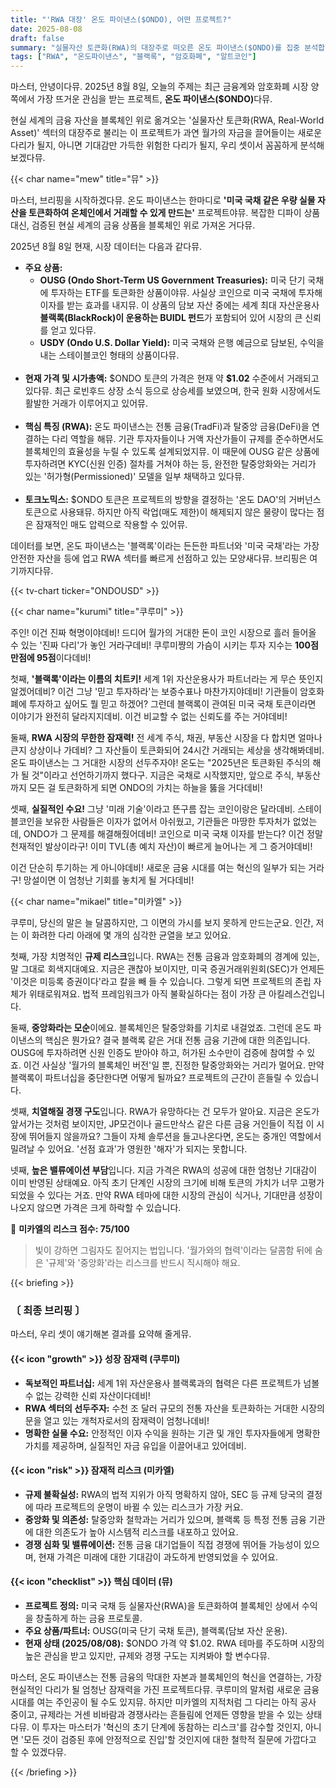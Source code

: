 ```yaml
---
title: "'RWA 대장' 온도 파이낸스($ONDO), 어떤 프로젝트?"
date: 2025-08-08
draft: false
summary: "실물자산 토큰화(RWA)의 대장주로 떠오른 온도 파이낸스($ONDO)를 집중 분석합니다. 블랙록과의 파트너십을 통한 성장 잠재력과 규제 및 중앙화라는 잠재적 리스크 사이에서, 세 명의 캐릭터가 이 새로운 금융 혁신의 명과 암을 놓고 치열한 토론을 벌입니다."
tags: ["RWA", "온도파이낸스", "블랙록", "암호화폐", "알트코인"]
---
```


<p>마스터, 안녕이다뮤. 2025년 8월 8일, 오늘의 주제는 최근 금융계와 암호화폐 시장 양쪽에서 가장 뜨거운 관심을 받는 프로젝트, <strong>온도 파이낸스($ONDO)</strong>다뮤.</p>
<p>현실 세계의 금융 자산을 블록체인 위로 옮겨오는 '실물자산 토큰화(RWA, Real-World Asset)' 섹터의 대장주로 불리는 이 프로젝트가 과연 월가의 자금을 끌어들이는 새로운 다리가 될지, 아니면 기대감만 가득한 위험한 다리가 될지, 우리 셋이서 꼼꼼하게 분석해 보겠다뮤.</p>

{{< char name="mew" title="뮤" >}}
<p>마스터, 브리핑을 시작하겠다뮤. 온도 파이낸스는 한마디로 <strong>'미국 국채 같은 우량 실물 자산을 토큰화하여 온체인에서 거래할 수 있게 만드는'</strong> 프로젝트야뮤. 복잡한 디파이 상품 대신, 검증된 현실 세계의 금융 상품을 블록체인 위로 가져온 거다뮤.</p>
<p>2025년 8월 8일 현재, 시장 데이터는 다음과 같다뮤.</p>
<ul>
<li><strong>주요 상품:</strong>
<ul>
<li><strong>OUSG (Ondo Short-Term US Government Treasuries):</strong> 미국 단기 국채에 투자하는 ETF를 토큰화한 상품이야뮤. 사실상 코인으로 미국 국채에 투자해 이자를 받는 효과를 내지뮤. 이 상품의 담보 자산 중에는 세계 최대 자산운용사 <strong>블랙록(BlackRock)이 운용하는 BUIDL 펀드</strong>가 포함되어 있어 시장의 큰 신뢰를 얻고 있다뮤.</li>
<li><strong>USDY (Ondo U.S. Dollar Yield):</strong> 미국 국채와 은행 예금으로 담보된, 수익을 내는 스테이블코인 형태의 상품이다뮤.</li>
</ul>
</li><br>
<li><strong>현재 가격 및 시가총액:</strong> $ONDO 토큰의 가격은 현재 약 <strong>$1.02</strong> 수준에서 거래되고 있다뮤. 최근 로빈후드 상장 소식 등으로 상승세를 보였으며, 한국 원화 시장에서도 활발한 거래가 이루어지고 있어뮤.</li><br>
<li><strong>핵심 특징 (RWA):</strong> 온도 파이낸스는 전통 금융(TradFi)과 탈중앙 금융(DeFi)을 연결하는 다리 역할을 해뮤. 기관 투자자들이나 거액 자산가들이 규제를 준수하면서도 블록체인의 효율성을 누릴 수 있도록 설계되었지뮤. 이 때문에 OUSG 같은 상품에 투자하려면 KYC(신원 인증) 절차를 거쳐야 하는 등, 완전한 탈중앙화와는 거리가 있는 '허가형(Permissioned)' 모델을 일부 채택하고 있다뮤.</li><br>
<li><strong>토크노믹스:</strong> $ONDO 토큰은 프로젝트의 방향을 결정하는 '온도 DAO'의 거버넌스 토큰으로 사용돼뮤. 하지만 아직 락업(매도 제한)이 해제되지 않은 물량이 많다는 점은 잠재적인 매도 압력으로 작용할 수 있어뮤.</li>
</ul>
<p>데이터를 보면, 온도 파이낸스는 '블랙록'이라는 든든한 파트너와 '미국 국채'라는 가장 안전한 자산을 등에 업고 RWA 섹터를 빠르게 선점하고 있는 모양새다뮤. 브리핑은 여기까지다뮤.</p>
{{< tv-chart ticker="ONDOUSD" >}}

{{< char name="kurumi" title="쿠루미" >}}
<p>주인! 이건 진짜 혁명이야데비! 드디어 월가의 거대한 돈이 코인 시장으로 흘러 들어올 수 있는 '진짜 다리'가 놓인 거라구데비! 쿠루미쨩의 가슴이 시키는 투자 지수는 <strong>100점 만점에 95점</strong>이다데비!</p>
<p>첫째, <strong>'블랙록'이라는 이름의 치트키!</strong> 세계 1위 자산운용사가 파트너라는 게 무슨 뜻인지 알겠어데비? 이건 그냥 '믿고 투자하라'는 보증수표나 마찬가지야데비! 기관들이 암호화폐에 투자하고 싶어도 뭘 믿고 하겠어? 그런데 블랙록이 관여된 미국 국채 토큰이라면 이야기가 완전히 달라지지데비. 이건 비교할 수 없는 신뢰도를 주는 거야데비!</p>
<p>둘째, <strong>RWA 시장의 무한한 잠재력!</strong> 전 세계 주식, 채권, 부동산 시장을 다 합치면 얼마나 큰지 상상이나 가데비? 그 자산들이 토큰화되어 24시간 거래되는 세상을 생각해봐데비. 온도 파이낸스는 그 거대한 시장의 선두주자야! 온도는 "2025년은 토큰화된 주식의 해가 될 것"이라고 선언하기까지 했다구. 지금은 국채로 시작했지만, 앞으로 주식, 부동산까지 모든 걸 토큰화하게 되면 ONDO의 가치는 하늘을 뚫을 거다데비!</p>
<p>셋째, <strong>실질적인 수요!</strong> 그냥 '미래 기술'이라고 뜬구름 잡는 코인이랑은 달라데비. 스테이블코인을 보유한 사람들은 이자가 없어서 아쉬웠고, 기관들은 마땅한 투자처가 없었는데, ONDO가 그 문제를 해결해줬어데비! 코인으로 미국 국채 이자를 받는다? 이건 정말 천재적인 발상이라구! 이미 TVL(총 예치 자산)이 빠르게 늘어나는 게 그 증거야데비!</p>
<p>이건 단순히 투기하는 게 아니야데비! 새로운 금융 시대를 여는 혁신의 일부가 되는 거라구! 망설이면 이 엄청난 기회를 놓치게 될 거다데비!</p>

{{< char name="mikael" title="미카엘" >}}
<p>쿠루미, 당신의 말은 늘 달콤하지만, 그 이면의 가시를 보지 못하게 만드는군요. 인간, 저는 이 화려한 다리 아래에 몇 개의 심각한 균열을 보고 있어요.</p>
<p>첫째, 가장 치명적인 <strong>규제 리스크</strong>입니다. RWA는 전통 금융과 암호화폐의 경계에 있는, 말 그대로 회색지대예요. 지금은 괜찮아 보이지만, 미국 증권거래위원회(SEC)가 언제든 '이것은 미등록 증권이다'라고 칼을 빼 들 수 있습니다. 그렇게 되면 프로젝트의 존립 자체가 위태로워져요. 법적 프레임워크가 아직 불확실하다는 점이 가장 큰 아킬레스건입니다.</p>
<p>둘째, <strong>중앙화라는 모순</strong>이에요. 블록체인은 탈중앙화를 기치로 내걸었죠. 그런데 온도 파이낸스의 핵심은 뭔가요? 결국 블랙록 같은 거대 전통 금융 기관에 대한 의존입니다. OUSG에 투자하려면 신원 인증도 받아야 하고, 허가된 소수만이 검증에 참여할 수 있죠. 이건 사실상 '월가의 블록체인 버전'일 뿐, 진정한 탈중앙화와는 거리가 멀어요. 만약 블랙록이 파트너십을 중단한다면 어떻게 될까요? 프로젝트의 근간이 흔들릴 수 있습니다.</p>
<p>셋째, <strong>치열해질 경쟁 구도</strong>입니다. RWA가 유망하다는 건 모두가 알아요. 지금은 온도가 앞서가는 것처럼 보이지만, JP모건이나 골드만삭스 같은 다른 금융 거인들이 직접 이 시장에 뛰어들지 않을까요? 그들이 자체 솔루션을 들고나온다면, 온도는 중개인 역할에서 밀려날 수 있어요. '선점 효과'가 영원한 '해자'가 되지는 못합니다.</p>
<p>넷째, <strong>높은 밸류에이션 부담</strong>입니다. 지금 가격은 RWA의 성공에 대한 엄청난 기대감이 이미 반영된 상태예요. 아직 초기 단계인 시장의 크기에 비해 토큰의 가치가 너무 고평가되었을 수 있다는 거죠. 만약 RWA 테마에 대한 시장의 관심이 식거나, 기대만큼 성장이 나오지 않으면 가격은 크게 하락할 수 있습니다.</p>

<p>🚨 <strong>미카엘의 리스크 점수: 75/100</strong></p>
<blockquote><p>빛이 강하면 그림자도 짙어지는 법입니다. '월가와의 협력'이라는 달콤함 뒤에 숨은 '규제'와 '중앙화'라는 리스크를 반드시 직시해야 해요.</p>
</blockquote>

{{< briefing >}}
<h3><strong>〔 최종 브리핑 〕</strong></h3>
<p>마스터, 우리 셋이 얘기해본 결과를 요약해 줄게뮤.</p>

<h4><span class="svg-icon">{{< icon "growth" >}}</span> 성장 잠재력 (쿠루미)</h4>
<ul>
<li><strong>독보적인 파트너십:</strong> 세계 1위 자산운용사 블랙록과의 협력은 다른 프로젝트가 넘볼 수 없는 강력한 신뢰 자산이다데비!</li>
<li><strong>RWA 섹터의 선두주자:</strong> 수천 조 달러 규모의 전통 자산을 토큰화하는 거대한 시장의 문을 열고 있는 개척자로서의 잠재력이 엄청나데비!</li>
<li><strong>명확한 실물 수요:</strong> 안정적인 이자 수익을 원하는 기관 및 개인 투자자들에게 명확한 가치를 제공하며, 실질적인 자금 유입을 이끌어내고 있어데비.</li>
</ul>

<h4><span class="svg-icon">{{< icon "risk" >}}</span> 잠재적 리스크 (미카엘)</h4>
<ul>
<li><strong>규제 불확실성:</strong> RWA의 법적 지위가 아직 명확하지 않아, SEC 등 규제 당국의 결정에 따라 프로젝트의 운명이 바뀔 수 있는 리스크가 가장 커요.</li>
<li><strong>중앙화 및 의존성:</strong> 탈중앙화 철학과는 거리가 있으며, 블랙록 등 특정 전통 금융 기관에 대한 의존도가 높아 시스템적 리스크를 내포하고 있어요.</li>
<li><strong>경쟁 심화 및 밸류에이션:</strong> 전통 금융 대기업들이 직접 경쟁에 뛰어들 가능성이 있으며, 현재 가격은 미래에 대한 기대감이 과도하게 반영되었을 수 있어요.</li>
</ul>

<h4><span class="svg-icon">{{< icon "checklist" >}}</span> 핵심 데이터 (뮤)</h4>
<ul>
<li><strong>프로젝트 정의:</strong> 미국 국채 등 실물자산(RWA)을 토큰화하여 블록체인 상에서 수익을 창출하게 하는 금융 프로토콜.</li>
<li><strong>주요 상품/파트너:</strong> OUSG(미국 단기 국채 토큰), 블랙록(담보 자산 운용).</li>
<li><strong>현재 상태 (2025/08/08):</strong> $ONDO 가격 약 $1.02. RWA 테마를 주도하며 시장의 높은 관심을 받고 있지만, 규제와 경쟁 구도는 지켜봐야 할 변수다뮤.</li>
</ul>

<div class="final-conclusion">
<p>마스터, 온도 파이낸스는 전통 금융의 막대한 자본과 블록체인의 혁신을 연결하는, 가장 현실적인 다리가 될 엄청난 잠재력을 가진 프로젝트다뮤. 쿠루미의 말처럼 새로운 금융 시대를 여는 주인공이 될 수도 있지뮤. 하지만 미카엘의 지적처럼 그 다리는 아직 공사 중이고, 규제라는 거센 비바람과 경쟁사라는 흔들림에 언제든 영향을 받을 수 있는 상태다뮤. 이 투자는 마스터가 '혁신의 초기 단계에 동참하는 리스크'를 감수할 것인지, 아니면 '모든 것이 검증된 후에 안정적으로 진입'할 것인지에 대한 철학적 질문에 가깝다고 할 수 있겠다뮤.</p>
</div>
{{< /briefing >}}